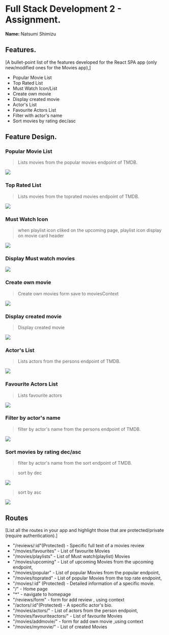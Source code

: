 
# Full Stack Development 2 - Assignment.

__Name:__ Natsumi Shimizu

## Features.

[A bullet-point list of the features developed for the React SPA app (only new/modified ones for the Movies app),]

+ Popular Movie List
+ Top Rated List
+ Must Watch Icon/List
+ Create own movie
+ Display created movie
+ Actor's List
+ Favourite Actors List
+ Filter with actor's name
+ Sort movies by rating dec/asc

## Feature Design.


### Popular Movie List

> Lists movies from the popular movies endpoint of TMDB.

![][01image]

### Top Rated List

> Lists movies from the toprated movies endpoint of TMDB.

![][02image]


### Must Watch Icon

> when playlist icon cliked on the upcoming page, playlist icon display on movie card header

![][03image]

### Display Must watch movies

![][04image]

### Create own movie

> Create own movies form save to moviesContext

![][05image]

### Display created movie

> Display created movie

![][06image]


### Actor's List

> Lists actors from the persons endpoint of TMDB.

![][07image]


### Favourite Actors List

> Lists favourite actors

![][08image]


### Filter by actor's name

> filter by actor's name from the persons endpoint of TMDB.


![][09image]

### Sort movies by rating dec/asc

> filter by actor's name from the sort endpoint of TMDB.


> sort by dec

![][10image]

> sort by asc

![][11image]




## Routes 

[List all the routes in your app and highlight those that are protected/private (require authentication).]

+ "/reviews/:id"(Protected) - Specific full text of a movies review
+ "/movies/favourites" - List of favourite Movies
+ "/movies/playlists" - List of Must watch(playlist) Movies
+ "/movies/upcoming" - List of upcoming Movies from the upcoming endpoint,
+ "/movies/popular" - List of popular Movies from the popular endpoint,
+ "/movies/toprated" - List of popular Movies from the top rate endpoint,
+ "/movies/:id" (Protected) - Detailed information of a specific movie.
+ "/" - Home page
+ "*" - navigate to homepage
+ "/reviews/form" - form for add review , using context
+ "/actors/:id"(Protected) - A specific actor's bio.
+ "/movies/actors/" - List of actors from the person endpoint,
+ "/movies/favouriteactors/" - List of favourite Movies
+ "/movies/addmovie/" - form for add own movie ,using context
+ "/movies/mymovie/" - List of created Movies





[01image]: ./images/01image.png
[02image]: ./images/02image.png
[03image]: ./images/03image.png
[04image]: ./images/04image.png
[05image]: ./images/05image.png
[06image]: ./images/06image.png
[07image]: ./images/07image.png
[08image]: ./images/08image.png
[09image]: ./images/09image.png
[10image]: ./images/10image.png
[11image]: ./images/11image.png